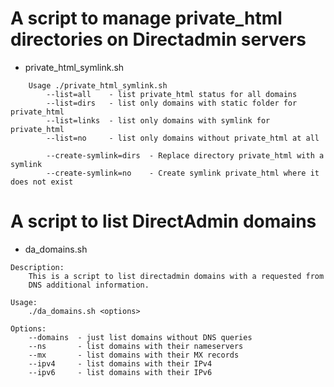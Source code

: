 # A script to manage private_html directories on Directadmin servers              #

- private_html_symlink.sh

```
    Usage ./private_html_symlink.sh
        --list=all    - list private_html status for all domains
        --list=dirs   - list only domains with static folder for private_html
        --list=links  - list only domains with symlink for private_html
        --list=no     - list only domains without private_html at all

        --create-symlink=dirs  - Replace directory private_html with a symlink
        --create-symlink=no    - Create symlink private_html where it does not exist
```

# A script to list DirectAdmin domains

- da_domains.sh

```
Description:
    This is a script to list directadmin domains with a requested from
    DNS additional information.

Usage:
    ./da_domains.sh <options>

Options:
    --domains  - just list domains without DNS queries
    --ns       - list domains with their nameservers
    --mx       - list domains with their MX records
    --ipv4     - list domains with their IPv4
    --ipv6     - list domains with their IPv6
```

